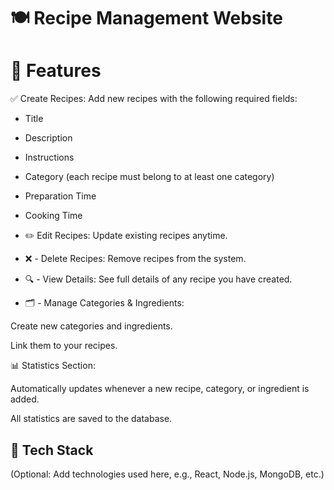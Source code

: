 # 🍽️ Recipe Management Website

# 🔧 Features
✅ Create Recipes: Add new recipes with the following required fields:

- Title

- Description

- Instructions

- Category (each recipe must belong to at least one category)

- Preparation Time

- Cooking Time

 - ✏️  Edit Recipes: Update existing recipes anytime.

 - ❌ - Delete Recipes: Remove recipes from the system.

 - 🔍 - View Details: See full details of any recipe you have created.

 - 🗂️ - Manage Categories & Ingredients:

Create new categories and ingredients.

Link them to your recipes.

📊 Statistics Section:

Automatically updates whenever a new recipe, category, or ingredient is added.

All statistics are saved to the database.

## 💾 Tech Stack
(Optional: Add technologies used here, e.g., React, Node.js, MongoDB, etc.)
